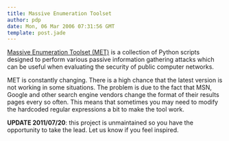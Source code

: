 ```yaml
---
title: Massive Enumeration Toolset
author: pdp
date: Mon, 06 Mar 2006 07:31:56 GMT
template: post.jade
---
```


[Massive Enumeration Toolset (MET)](http://code.google.com/p/massive-enumeration-toolset/) is a collection of Python scripts designed to perform various passive information gathering attacks which can be useful when evaluating the security of public computer networks.

MET is constantly changing. There is a high chance that the latest version is not working in some situations. The problem is due to the fact that MSN, Google and other search engine vendors change the format of their results pages every so often. This means that sometimes you may need to modify the hardcoded regular expressions a bit to make the tool work.

**UPDATE 2011/07/20**: this project is unmaintained so you have the opportunity to take the lead. Let us know if you feel inspired.
